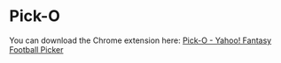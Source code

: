 # Pick-O
You can download the Chrome extension here: [Pick-O - Yahoo! Fantasy Football Picker](https://chrome.google.com/webstore/detail/pick-o-yahoo-fantasy-foot/ocmjmlehcempcihjmffcbpobedbehhfg?hl=en&authuser=0)
